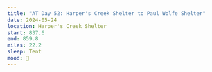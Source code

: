 ```yaml
---
title: "AT Day 52: Harper's Creek Shelter to Paul Wolfe Shelter"
date: 2024-05-24
location: Harper's Creek Shelter
start: 837.6
end: 859.8
miles: 22.2
sleep: Tent
mood: 🙂
---
```

